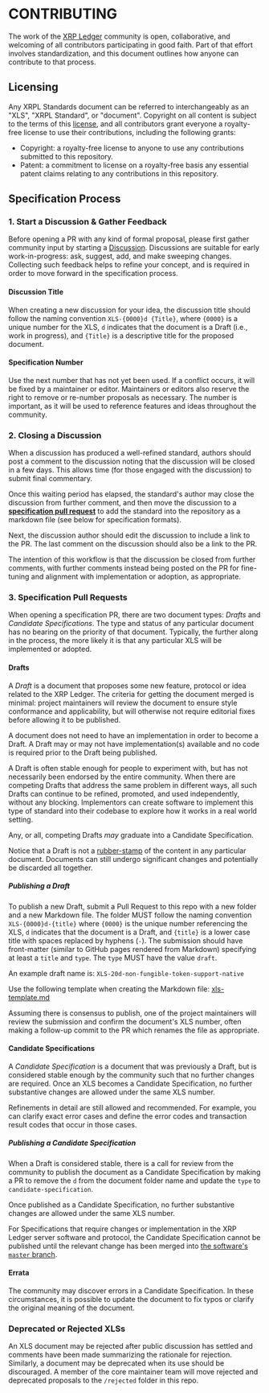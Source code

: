 # CONTRIBUTING

The work of the [XRP Ledger](https://xrpl.org) community is open, collaborative, and welcoming of all contributors participating in good faith. Part of that effort involves standardization, and this document outlines how anyone can contribute to that process.

## Licensing

Any XRPL Standards document can be referred to interchangeably as an "XLS", "XRPL Standard", or "document". Copyright on all content is subject to the terms of this [license](LICENSE), and all contributors grant everyone a royalty-free license to use their contributions, including the following grants:

- Copyright: a royalty-free license to anyone to use any contributions submitted to this repository.
- Patent: a commitment to license on a royalty-free basis any essential patent claims relating to any contributions in this repository.

## Specification Process

### 1. Start a Discussion & Gather Feedback

Before opening a PR with any kind of formal proposal, please first gather community input by starting a [Discussion](https://github.com/XRPLF/XRPL-Standards/discussions). Discussions are suitable for early work-in-progress: ask, suggest, add, and make sweeping changes. Collecting such feedback helps to refine your concept, and is required in order to move forward in the specification process.

#### Discussion Title

When creating a new discussion for your idea, the discussion title should follow the naming convention `XLS-{0000}d {Title}`, where `{0000}` is a unique number for the XLS, `d` indicates that the document is a Draft (i.e., work in progress), and `{Title}` is a descriptive title for the proposed document.

#### Specification Number

Use the next number that has not yet been used. If a conflict occurs, it will be fixed by a maintainer or editor. Maintainers or editors also reserve the right to remove or re-number proposals as necessary. The number is important, as it will be used to reference features and ideas throughout the community.

### 2. Closing a Discussion

When a discussion has produced a well-refined standard, authors should post a comment to the discussion noting that the discussion will be closed in a few days. This allows time (for those engaged with the discussion) to submit final commentary.

Once this waiting period has elapsed, the standard's author may close the discussion from further comment, and then move the discussion to a [**specification pull request**](#3-specification-pull-requests) to add the standard into the repository as a markdown file (see below for specification formats).

Next, the discussion author should edit the discussion to include a link to the PR. The last comment on the discussion should also be a link to the PR.

The intention of this workflow is that the discussion be closed from further comments, with further comments instead being posted on the PR for fine-tuning and alignment with implementation or adoption, as appropriate.

### 3. Specification Pull Requests

When opening a specification PR, there are two document types: _Drafts_ and _Candidate Specifications_. The type and status of any particular document has no bearing on the priority of that document. Typically, the further along in the process, the more likely it is that any particular XLS will be implemented or adopted.

#### Drafts

A _Draft_ is a document that proposes some new feature, protocol or idea related to the XRP Ledger. The criteria for getting the document merged is minimal: project maintainers will review the document to ensure style conformance and applicability, but will otherwise not require editorial fixes before allowing it to be published.

A document does not need to have an implementation in order to become a Draft. A Draft may or may not have implementation(s) available and no code is required prior to the Draft being published.

A Draft is often stable enough for people to experiment with, but has not necessarily been endorsed by the entire community. When there are competing Drafts that address the same problem in different ways, all such Drafts can continue to be refined, promoted, and used independently, without any blocking. Implementors can create software to implement this type of standard into their codebase to explore how it works in a real world setting.

Any, or all, competing Drafts _may_ graduate into a Candidate Specification.

Notice that a Draft is not a [rubber-stamp](https://idioms.thefreedictionary.com/rubber-stamp) of the content in any particular document. Documents can still undergo significant changes and potentially be discarded all together.

##### Publishing a Draft

To publish a new Draft, submit a Pull Request to this repo with a new folder and a new Markdown file. The folder MUST follow the naming convention `XLS-{0000}d-{title}` where `{0000}` is the unique number referencing the XLS, `d` indicates that the document is a Draft, and `{title}` is a lower case title with spaces replaced by hyphens (`-`). The submission should have front-matter (similar to GitHub pages rendered from Markdown) specifying at least a `title` and `type`. The `type` MUST have the value `draft`.

An example draft name is: `XLS-20d-non-fungible-token-support-native`

Use the following template when creating the Markdown file: [xls-template.md](./xls-template.md)

Assuming there is consensus to publish, one of the project maintainers will review the submission and confirm the document's XLS number, often making a follow-up commit to the PR which renames the file as appropriate.

#### Candidate Specifications

A _Candidate Specification_ is a document that was previously a Draft, but is considered stable enough by the community such that no further changes are required. Once an XLS becomes a Candidate Specification, no further substantive changes are allowed under the same XLS number.

Refinements in detail are still allowed and recommended. For example, you can clarify exact error cases and define the error codes and transaction result codes that occur in those cases.

##### Publishing a Candidate Specification

When a Draft is considered stable, there is a call for review from the community to publish the document as a Candidate Specification by making a PR to remove the `d` from the document folder name and update the `type` to `candidate-specification`.

Once published as a Candidate Specification, no further substantive changes are allowed under the same XLS number.

For Specifications that require changes or implementation in the XRP Ledger server software and protocol, the Candidate Specification cannot be published until the relevant change has been merged into [the software's `master` branch](https://github.com/XRPLF/rippled/tree/master).

#### Errata

The community may discover errors in a Candidate Specification. In these circumstances, it is possible to update the document to fix typos or clarify the original meaning of the document.

### Deprecated or Rejected XLSs

An XLS document may be rejected after public discussion has settled and comments have been made summarizing the rationale for rejection. Similarly, a document may be deprecated when its use should be discouraged. A member of the core maintainer team will move rejected and deprecated proposals to the `/rejected` folder in this repo.
